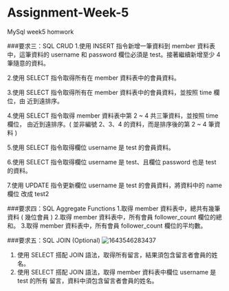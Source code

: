 # Assignment-Week-5
MySql week5 homwork

###要求三：SQL CRUD
1.使用 INSERT 指令新增一筆資料到 member 資料表中，這筆資料的 username 和
password 欄位必須是 test。接著繼續新增至少 4 筆隨意的資料。

2.使用 SELECT 指令取得所有在 member 資料表中的會員資料。

3.使用 SELECT 指令取得所有在 member 資料表中的會員資料，並按照 time 欄位，由
近到遠排序。

4.使用 SELECT 指令取得 member 資料表中第 2 ~ 4 共三筆資料，並按照 time 欄位，
由近到遠排序。( 並非編號 2、3、4 的資料，而是排序後的第 2 ~ 4 筆資料 )

5.使用 SELECT 指令取得欄位 username 是 test 的會員資料。

6.使用 SELECT 指令取得欄位 username 是 test、且欄位 password 也是 test 的資料。

7.使用 UPDATE 指令更新欄位 username 是 test 的會員資料，將資料中的 name 欄位
改成 test2

###要求四：SQL Aggregate Functions
1.取得 member 資料表中，總共有幾筆資料 ( 幾位會員 )
2.取得 member 資料表中，所有會員 follower_count 欄位的總和。
3.取得 member 資料表中，所有會員 follower_count 欄位的平均數。

###要求五：SQL JOIN (Optional)
![1643546283437](https://user-images.githubusercontent.com/8243103/151699958-13723f4d-4f91-430c-8f96-60b8dbe8ae8a.jpg)

1. 使用 SELECT 搭配 JOIN 語法，取得所有留言，結果須包含留言者會員的姓名。
2. 使用 SELECT 搭配 JOIN 語法，取得 member 資料表中欄位 username 是 test 的所有
留言，資料中須包含留言者會員的姓名。
